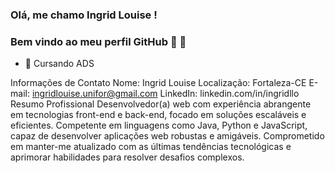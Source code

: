  ### Olá, me chamo Ingrid Louise ! 
### Bem vindo ao meu perfil GitHub 👋 👋



- 🔭  Cursando ADS 

Informações de Contato
Nome: Ingrid Louise
Localização: Fortaleza-CE
E-mail: ingridlouise.unifor@gmail.com
LinkedIn: linkedin.com/in/ingridllo
Resumo Profissional
Desenvolvedor(a) web com experiência abrangente em tecnologias front-end e back-end, focado em soluções escaláveis e eficientes. Competente em linguagens como Java, Python e JavaScript, capaz de desenvolver aplicações web robustas e amigáveis. Comprometido em manter-me atualizado com as últimas tendências tecnológicas e aprimorar habilidades para resolver desafios complexos.
<div>


<a href="https://github.com/Ingridllo">


 
 </div>





